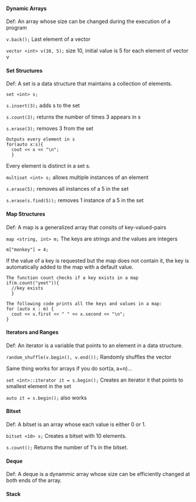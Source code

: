 #### Dynamic Arrays
Def: An array whose size can be changed during the execution of a program

`v.back();` Last element of a vector

`vector <int> v(10, 5);` size 10, initial value is 5 for each element of vector v

#### Set Structures
Def: A set is a data structure that maintains a collection of elements. 

`set <int> s;`
  
`s.insert(3);` adds s to the set

`s.count(3);` returns the number of times 3 appears in s

`s.erase(3);` removes 3 from the set
  
```
Outputs every element in s
for(auto x:s){ 
  cout << x << "\n";
  }
```
Every element is distinct in a set s.

`multiset <int> s;` allows multiple instances of an element
  
`s.erase(5);` removes all instances of a 5 in the set

`s.erase(s.find(5));` removes 1 instance of a 5 in the set

#### Map Structures
Def: A map is a generalized array that consits of key-valued-pairs

`map <string, int> m;` The keys are strings and the values are integers

`m["monkey"] = 4;`

If the value of a key is requested but the map does not contain it, the key is automatically added to the map with a default value.

```
The function count checks if a key exists in a map
if(m.count("yeet")){
  //key exists
  }
```

```
The following code prints all the keys and values in a map:
for (auto x : m) {
  cout << x.first << " " << x.second << "\n";
}
```

#### Iterators and Ranges
Def: An iterator is a variable that points to an element in a data structure. 

`random_shuffle(v.begin(), v.end());` Randomly shuffles the vector

Same thing works for arrays if you do sort(a, a+n)...

`set <int>::iterator it = s.begin();` Creates an iterator it that points to smallest element in the set

`auto it = s.begin();` also works

#### Bitset
Def: A bitset is an array whose each value is either 0 or 1. 

`bitset <10> s;` Creates a bitset with 10 elements. 

`s.count();` Returns the number of 1's in the bitset.

#### Deque
Def: A deque is a dynammic array whose size can be efficiently changed at both ends of the array. 

#### Stack























